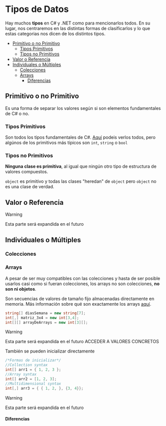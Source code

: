 # Tipos de Datos

Hay muchos **tipos** en C# y .NET como para mencionarlos todos. En su lugar, nos centraremos en las distintas formas de clasificarlos y lo que estas categorias nos dicen de los distintos tipos.

- [Primitivo o no Primitivo](#primitivo-o-no-primitivo)
  - [Tipos Primitivos](#tipos-primitivos)
  - [Tipos no Primitivos](#tipos-no-primitivos)
- [Valor o Referencia](#valor-o-referencia)
- [Individuales o Múltiples](#individuales-o-múltiples)
  - [Colecciones](#colecciones)
  - [Arrays](#arrays)
    - [Diferencias](#diferencias)

## Primitivo o no Primitivo

Es una forma de separar los valores según si son elementos fundamentales de C# o no.

### Tipos Primitivos

Son todos los tipos fundamentales de C#. [Aquí](https://learn.microsoft.com/en-us/dotnet/csharp/language-reference/builtin-types/built-in-types) podeis verlos todos, pero algúnos de los primitivos más típicos son `int`, `string` o `bool`

### Tipos no Primitivos

**Ninguna clase es primitiva**, al igual que ningún otro tipo de estructura de valores compuestos.

`object` es primitivo y todas las clases "heredan" de `object` pero `object` no es una clase de verdad.


## Valor o Referencia

> [!warning]
> Esta parte será expandida en el futuro


## Individuales o Múltiples

### Colecciones

### Arrays

A pesar de ser muy compatibles con las colecciones y hasta de ser posible usarlos casi como si fueran colecciones, los arrays no son colecciones, **no son ni objetos**.

Son secuencias de valores de tamaño fijo almacenadas directamente en memoria. Más información sobre qué son exactamente los arrays [aquí](https://www.inesem.es/revistadigital/informatica-y-tics/arrays/).

```cs
string[] diasSemana = new string[7];
int[,] matriz_3x4 = new int[3,4];
int[][] arrayDeArrays = new int[3][];

```
> [!warning]
> Esta parte será expandida en el futuro
> ACCEDER A VALORES CONCRETOS


También se pueden inicializar directamente

```cs
/*Formas de inicializar*/
//Collection syntax
int[] arr1 = { 1, 2, 3 };
//Array syntax
int[] arr2 = [1, 2, 3];
//Multidimensional syntax
int[,] arr3 = { { 1, 2, }, {3, 4}};
```

> [!warning]
> Esta parte será expandida en el futuro

#### Diferencias

